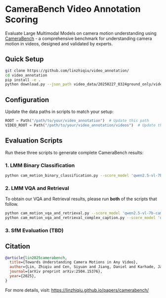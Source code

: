 # CameraBench Video Annotation Scoring

Evaluate Large Multimodal Models on camera motion understanding using [CameraBench](https://linzhiqiu.github.io/papers/camerabench/) - a comprehensive benchmark for understanding camera motion in videos, designed and validated by experts.

## Quick Setup

```bash
git clone https://github.com/linzhiqiu/video_annotation/
cd video_annotation
pip install -e .
python download.py --json_path video_data/20250227_0324ground_only/videos.json --label_collections cam_motion
```

## Configuration

Update the data paths in scripts to match your setup:

```python
ROOT = Path("/path/to/your/video_annotation")  # Update this path
VIDEO_ROOT = Path("/path/to/your/video_annotation/videos")  # Update this path
```

## Evaluation Scripts

Run these three scripts to generate complete CameraBench results:

### 1. LMM Binary Classification
```bash
python cam_motion_binary_classification.py --score_model 'qwen2.5-vl-7b-cambench' # 32B and 72B versions available
```

### 2. LMM VQA and Retrieval
To obtain our VQA and Retrieval results, please run **both** of the scripts that follow.
```bash
python cam_motion_vqa_and_retrieval.py --score_model 'qwen2.5-vl-7b-cambench'
python cam_motion_vqa_and_retrieval_complex_caption.py --score_model 'qwen2.5-vl-7b-cambench'
```
### 3. SfM Evaluation (TBD)

## Citation

```bibtex
@article{lin2025camerabench,
  title={Towards Understanding Camera Motions in Any Video},
  author={Lin, Zhiqiu and Cen, Siyuan and Jiang, Daniel and Karhade, Jay and Wang, Hewei and Mitra, Chancharik and Ling, Tiffany and Huang, Yuhan and Liu, Sifan and Chen, Mingyu and Zawar, Rushikesh and Bai, Xue and Du, Yilun and Gan, Chuang and Ramanan, Deva},
  journal={arXiv preprint arXiv:2504.15376},
  year={2025},
}
```

For more details, visit: https://linzhiqiu.github.io/papers/camerabench/